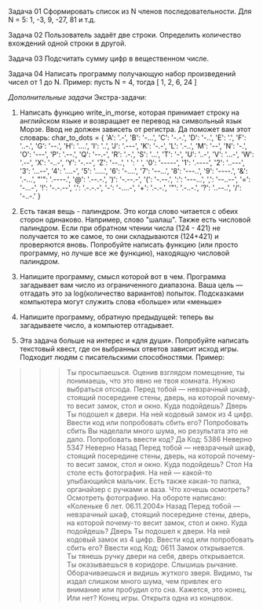Задача 01
Сформировать список из N членов последовательности.
Для N = 5: 1, -3, 9, -27, 81 и т.д.

Задача 02
Пользователь задаёт две строки. Определить количество вхождений одной строки в другой.

Задача 03
Подсчитать сумму цифр в вещественном числе.

Задача 04
Написать программу получающую набор произведений чисел от 1 до N.
Пример: пусть N = 4, тогда
[ 1, 2, 6, 24 ]

*Дополнительные задачи*
Экстра-задачи:

1. Написать функцию write_in_morse, которая принимает строку на английском языке и возвращает ее перевод на символьный язык Морзе. Ввод не должен зависеть от регистра.
Да поможет вам этот словарь:
char_to_dots = {
  'A': '.-', 'B': '-...', 'C': '-.-.', 'D': '-..', 'E': '.', 'F': '..-.',
  'G': '--.', 'H': '....', 'I': '..', 'J': '.---', 'K': '-.-', 'L': '.-..',
  'M': '--', 'N': '-.', 'O': '---', 'P': '.--.', 'Q': '--.-', 'R': '.-.',
  'S': '...', 'T': '-', 'U': '..-', 'V': '...-', 'W': '.--', 'X': '-..-',
  'Y': '-.--', 'Z': '--..', ' ': ' ', '0': '-----',
  '1': '.----', '2': '..---', '3': '...--', '4': '....-', '5': '.....',
  '6': '-....', '7': '--...', '8': '---..', '9': '----.',
  '&': '.-...', "'": '.----.', '@': '.--.-.', ')': '-.--.-', '(': '-.--.',
  ':': '---...', ',': '--..--', '=': '-...-', '!': '-.-.--', '.': '.-.-.-',
  '-': '-....-', '+': '.-.-.', '"': '.-..-.', '?': '..--..', '/': '-..-.'
}

2. Есть такая вещь - палиндром. Это когда слово читается с обеих сторон одинаково. Например, слово "шалаш". Также есть числовой палиндром. Если при обратном чтении числа (124 - 421) не получается то же самое, то они складываются (124+421) и проверяются вновь. Попробуйте написать функцию (или просто программу, но лучше все же функцию), находящую числовой палиндром.

3. Напишите программу, смысл которой вот в чем. Программа загадывает вам число из ограниченного диапазона. Ваша цель — отгадать это за log(количество вариантов) попыток. Подсказками компьютера могут служить слова «больше» или «меньше»

4. Напишите программу, обратную предыдущей: теперь вы загадываете число, а компьютер отгадывает.


5. Эта задача больше на интерес и «для души». Попробуйте написать текстовый квест, где он выбранных ответов зависит исход игры. Подходит людям с писательскими способностями. Пример:

>>> Ты просыпаешься. Оценив взглядом помещение, ты понимаешь, что это явно не твоя комната. Нужно выбраться отсюда. Перед тобой — невзрачный шкаф, стоящий посередине  стены, дверь, на которой почему-то весит замок, стол и окно. Куда подойдешь?
>>> Дверь
>>>Ты подошел к двери. На ней кодовый замок из 4 цифр. Ввести код или попробовать сбить его?
>>>Попробовать сбить
>>>Вы наделали много шума, но результата это не дало. Попробовать ввести код?
>>> Да
>>>Код:
>>>5386
>>>Неверно
>>>5347
>>>Неверно
>>>Назад
>>>Перед тобой — невзрачный шкаф, стоящий посередине стены, дверь, на которой почему-то весит замок, стол и окно. Куда подойдешь?
>>> Стол
>>> На столе есть фотография. На ней — какой-то улыбающийся мальчик. Есть также какая-то папка, органайзер с ручками и ваза. Что хочешь осмотреть?
>>> Осмотреть фотографию.
>>> На обороте написано: «Коленьке 6 лет. 06.11.2004»
>>> Назад
>>> Перед тобой — невзрачный шкаф, стоящий посередине стены, дверь, на которой почему-то весит замок, стол и окно. Куда подойдешь?
>>> Дверь
>>>Ты подошел к двери. На ней кодовый замок из 4 цифр. Ввести код или попробовать сбить его?
>>>Ввести код
>>> Код:
>>> 0611
>>>Замок открывается. Ты тянешь ручку двери на себя, дверь открывается. Ты оказываешься в коридоре. Слышишь рычание. Оборачиваешься и видишь жуткого зверя. Видимо, ты издал слишком много шума, чем привлек его внимание или пробудил ото сна. Кажется, это конец. Или нет?
>>> Конец игры. Открыта одна из концовок.